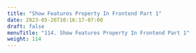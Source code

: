 ```yaml
---
title: "Show Features Property In Frontend Part 1"
date: 2023-05-26T10:16:17-07:00
draft: false
menuTitle: "114. Show Features Property In Frontend Part 1"
weight: 114
---
```


